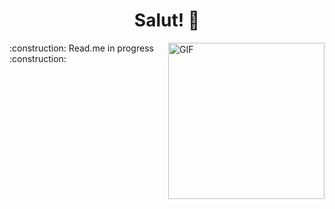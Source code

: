 <h1 align="center"> Salut! 👋 </h1>

<img align="right" alt="GIF" src="https://user-images.githubusercontent.com/102121775/178090987-f793a7c7-6b18-42b2-9515-3a5cacb50edd.png" width="250px"/>

<p>
:construction: Read.me in progress :construction:
<!--
**Renata-Fernandes/Renata-Fernandes** is a ✨ _special_ ✨ repository because its `README.md` (this file) appears on your GitHub profile.

Here are some ideas to get you started:

- 🔭 I’m currently working on ...
- 🌱 I’m currently learning ...
- 👯 I’m looking to collaborate on ...
- 🤔 I’m looking for help with ...
- 💬 Ask me about ...
- 📫 How to reach me: ...
- 😄 Pronouns: ...
- ⚡ Fun fact: ...
-->
